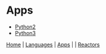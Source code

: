 # Apps

* [Python2](python2/README.md)
* [Python3](python3/README.md)

[Home](../README.md) | [Languages](../languages/README.md) | [Apps](README.md) | | [Reactors](README.md)
